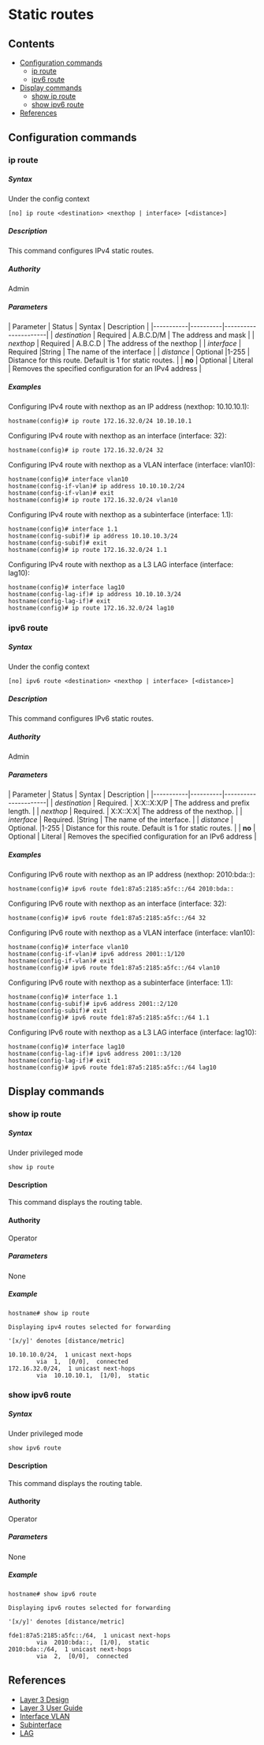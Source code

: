# Static routes

## Contents
- [Configuration commands](#configuration-commands)
	- [ip route](#ip-route)
	- [ipv6 route](#ipv6-route)
- [Display commands](#display-commands)
	- [show ip route](#show-ip-route)
	- [show ipv6 route](#show-ipv6-route)
- [References](#references)
## Configuration commands

### ip route

##### Syntax
Under the config context

`[no] ip route <destination> <nexthop | interface> [<distance>]`

##### Description
This command configures IPv4 static routes.

##### Authority
Admin

##### Parameters
| Parameter | Status   | Syntax |	Description          |
|-----------|----------|----------------------|
| *destination*  | Required | A.B.C.D/M |	The address and mask |
| *nexthop*  | Required | A.B.C.D |	The address of the nexthop |
| *interface*  | Required |String |	The name of the interface |
| *distance*  | Optional |1-255 |	Distance for this route. Default is 1 for static routes. |
| **no** | Optional | Literal | Removes the specified configuration for an IPv4 address |

##### Examples

Configuring IPv4 route with nexthop as an IP address (nexthop: 10.10.10.1):
```
hostname(config)# ip route 172.16.32.0/24 10.10.10.1
```
Configuring IPv4 route with nexthop as an interface (interface: 32):
```
hostname(config)# ip route 172.16.32.0/24 32
```
Configuring IPv4 route with nexthop as a VLAN interface (interface: vlan10):
```
hostname(config)# interface vlan10
hostname(config-if-vlan)# ip address 10.10.10.2/24
hostname(config-if-vlan)# exit
hostname(config)# ip route 172.16.32.0/24 vlan10
```
Configuring IPv4 route with nexthop as a subinterface (interface: 1.1):
```
hostname(config)# interface 1.1
hostname(config-subif)# ip address 10.10.10.3/24
hostname(config-subif)# exit
hostname(config)# ip route 172.16.32.0/24 1.1
```
Configuring IPv4 route with nexthop as a L3 LAG interface (interface: lag10):
```
hostname(config)# interface lag10
hostname(config-lag-if)# ip address 10.10.10.3/24
hostname(config-lag-if)# exit
hostname(config)# ip route 172.16.32.0/24 lag10
```
### ipv6 route

##### Syntax
Under the config context

`[no] ipv6 route <destination> <nexthop | interface> [<distance>]`

##### Description
This command configures IPv6 static routes.

##### Authority
Admin

##### Parameters
| Parameter | Status   | Syntax |	Description          |
|-----------|----------|----------------------|
| *destination*  | Required. | X:X::X:X/P  |	The address and prefix length. |
| *nexthop*  | Required. | X:X::X:X|	The address of the nexthop. |
| *interface*  | Required. |String |	The name of the interface. |
| *distance*  | Optional. |1-255 |	Distance for this route. Default is 1 for static routes. |
| **no** | Optional | Literal | Removes the specified configuration for an IPv6 address |

##### Examples

Configuring IPv6 route with nexthop as an IP address (nexthop: 2010:bda::):
```
hostname(config)# ipv6 route fde1:87a5:2185:a5fc::/64 2010:bda::
```
Configuring IPv6 route with nexthop as an interface (interface: 32):
```
hostname(config)# ipv6 route fde1:87a5:2185:a5fc::/64 32
```
Configuring IPv6 route with nexthop as a VLAN interface (interface: vlan10):
```
hostname(config)# interface vlan10
hostname(config-if-vlan)# ipv6 address 2001::1/120
hostname(config-if-vlan)# exit
hostname(config)# ipv6 route fde1:87a5:2185:a5fc::/64 vlan10
```
Configuring IPv6 route with nexthop as a subinterface (interface: 1.1):
```
hostname(config)# interface 1.1
hostname(config-subif)# ipv6 address 2001::2/120
hostname(config-subif)# exit
hostname(config)# ipv6 route fde1:87a5:2185:a5fc::/64 1.1
```
Configuring IPv6 route with nexthop as a L3 LAG interface (interface: lag10):
```
hostname(config)# interface lag10
hostname(config-lag-if)# ipv6 address 2001::3/120
hostname(config-lag-if)# exit
hostname(config)# ipv6 route fde1:87a5:2185:a5fc::/64 lag10
```

## Display commands

### show ip route

##### Syntax
Under privileged mode

`show ip route`

#### Description
This command displays the routing table.

#### Authority
Operator

##### Parameters

None

##### Example
```
hostname# show ip route

Displaying ipv4 routes selected for forwarding

'[x/y]' denotes [distance/metric]

10.10.10.0/24,  1 unicast next-hops
        via  1,  [0/0],  connected
172.16.32.0/24,  1 unicast next-hops
        via  10.10.10.1,  [1/0],  static
```

### show ipv6 route

##### Syntax
Under privileged mode

`show ipv6 route`

#### Description
This command displays the routing table.

#### Authority
Operator

##### Parameters

None

##### Example
```
hostname# show ipv6 route

Displaying ipv6 routes selected for forwarding

'[x/y]' denotes [distance/metric]

fde1:87a5:2185:a5fc::/64,  1 unicast next-hops
        via  2010:bda::,  [1/0],  static
2010:bda::/64,  1 unicast next-hops
        via  2,  [0/0],  connected

```
## References
* [Layer 3 Design](layer3_design)
* [Layer 3 User Guide](layer3_user_guide)
* [Interface VLAN](layer3_interface_cli)
* [Subinterface](sub-interfaces_cli)
* [LAG](interface_cli)